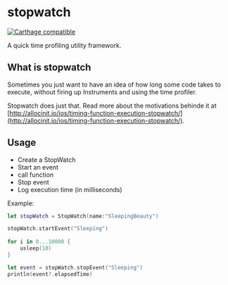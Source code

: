 # stopwatch
[![Carthage compatible](https://img.shields.io/badge/Carthage-compatible-4BC51D.svg?style=flat)](https://github.com/Carthage/Carthage)

A quick time profiling utility framework.
## What is stopwatch
Sometimes you just want to have an idea of how long some code takes to execute, without firing up Instruments and using the time profiler.

Stopwatch does just that. Read more about the motivations behinde it at [http://allocinit.io/ios/timing-function-execution-stopwatch/](http://allocinit.io/ios/timing-function-execution-stopwatch/).

## Usage
* Create a StopWatch
* Start an event
* call function
* Stop event
* Log execution time (in milliseconds)

Example:

```swift
let stopWatch = StopWatch(name:"SleepingBeauty")

stopWatch.startEvent("Sleeping")
                        
for i in 0...10000 {
    usleep(10)
}

let event = stopWatch.stopEvent("Sleeping")
println(event?.elapsedTime)

```


